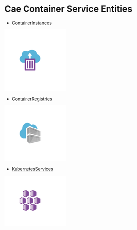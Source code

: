 # Cae Container Service Entities


- [ContainerInstances](./container-instances.md)  
<img src="./container-instances.png" width="200"/>

- [ContainerRegistries](./container-registries.md)  
<img src="./container-registries.png" width="200"/>

- [KubernetesServices](./kubernetes-services.md)  
<img src="./kubernetes-services.png" width="200"/>
